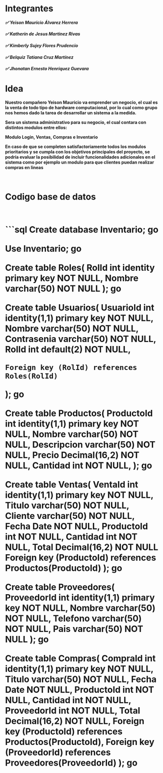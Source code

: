 # Integrantes
#### *✅ Yeison Mauricio Álvarez Herrera*
#### *✅ Katherin de Jesus Martinez Rivas*
#### *✅ Kimberly Sujey Flores Prudencio*
#### *✅ Belquiz Tatiana Cruz Martínez*
#### *✅ Jhonatan Ernesto Henriquez Guevara*

# Idea
**Nuestro compañero Yeison Mauricio va emprender un negocio, el cual es la venta de todo tipo de hardware computacional, por lo cual como grupo nos hemos dado la tarea de desarrollar un sistema a la medida.**

**Sera un sistema administrativo para su negocio, el cual contara con distintos modulos entre ellos:**

**Modulo Login, Ventas, Compras e Inventario**

**En caso de que se completen satisfactoriamente todos los modulos prioritarios y se cumpla con los objetivos principales del proyecto, se podría evaluar la posibilidad de incluir funcionalidades adicionales en el sistema como por ejemplo un modulo para que clientes puedan realizar compras en lineas**

<br/>
    <h1 style="text-center">Codigo base de datos<h1/>
<br/>
```sql
Create database Inventario;
go

Use Inventario;
go

Create table Roles(
	RolId int identity primary key NOT NULL,
	Nombre varchar(50) NOT NULL
);
go

Create table Usuarios(
	UsuarioId int identity(1,1) primary key NOT NULL,
	Nombre varchar(50) NOT NULL,
	Contrasenia varchar(50) NOT NULL,
	RolId int default(2) NOT NULL,
	
	Foreign key (RolId) references Roles(RolId)
);
go

Create table Productos(
	ProductoId int identity(1,1) primary key NOT NULL,
	Nombre varchar(50) NOT NULL,
	Descripcion varchar(50) NOT NULL,
	Precio Decimal(16,2) NOT NULL,
	Cantidad int NOT NULL,
);
go

Create table Ventas(
	VentaId int identity(1,1) primary key NOT NULL,
	Titulo varchar(50) NOT NULL,
	Cliente varchar(50) NOT NULL,
	Fecha Date NOT NULL,
	ProductoId int NOT NULL,
	Cantidad int NOT NULL,
	Total Decimal(16,2) NOT NULL
	Foreign key (ProductoId) references Productos(ProductoId)
);
go

Create table Proveedores(
	ProveedorId int identity(1,1) primary key NOT NULL,
	Nombre varchar(50) NOT NULL,
	Telefono varchar(50) NOT NULL,
	Pais varchar(50) NOT NULL
);
go

Create table Compras(
	CompraId int identity(1,1) primary key NOT NULL,
	Titulo varchar(50) NOT NULL,
	Fecha Date NOT NULL,
	ProductoId int NOT NULL,
	Cantidad int NOT NULL, 
	ProveedorId int NOT NULL,
	Total Decimal(16,2) NOT NULL,
	Foreign key (ProductoId) references Productos(ProductoId),
	Foreign key (ProveedorId) references Proveedores(ProveedorId)
);
go

